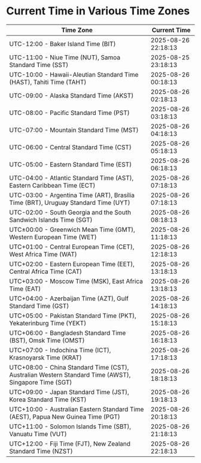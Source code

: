 # Current Time in Various Time Zones

| Time Zone | Current Time |
|-----------|--------------|
| UTC-12:00 - Baker Island Time (BIT) | 2025-08-26 22:18:13 |
| UTC-11:00 - Niue Time (NUT), Samoa Standard Time (SST) | 2025-08-25 23:18:13 |
| UTC-10:00 - Hawaii-Aleutian Standard Time (HAST), Tahiti Time (TAHT) | 2025-08-26 00:18:13 |
| UTC-09:00 - Alaska Standard Time (AKST) | 2025-08-26 02:18:13 |
| UTC-08:00 - Pacific Standard Time (PST) | 2025-08-26 03:18:13 |
| UTC-07:00 - Mountain Standard Time (MST) | 2025-08-26 04:18:13 |
| UTC-06:00 - Central Standard Time (CST) | 2025-08-26 05:18:13 |
| UTC-05:00 - Eastern Standard Time (EST) | 2025-08-26 06:18:13 |
| UTC-04:00 - Atlantic Standard Time (AST), Eastern Caribbean Time (ECT) | 2025-08-26 07:18:13 |
| UTC-03:00 - Argentina Time (ART), Brasília Time (BRT), Uruguay Standard Time (UYT) | 2025-08-26 07:18:13 |
| UTC-02:00 - South Georgia and the South Sandwich Islands Time (SGT) | 2025-08-26 08:18:13 |
| UTC±00:00 - Greenwich Mean Time (GMT), Western European Time (WET) | 2025-08-26 11:18:13 |
| UTC+01:00 - Central European Time (CET), West Africa Time (WAT) | 2025-08-26 12:18:13 |
| UTC+02:00 - Eastern European Time (EET), Central Africa Time (CAT) | 2025-08-26 13:18:13 |
| UTC+03:00 - Moscow Time (MSK), East Africa Time (EAT) | 2025-08-26 13:18:13 |
| UTC+04:00 - Azerbaijan Time (AZT), Gulf Standard Time (GST) | 2025-08-26 14:18:13 |
| UTC+05:00 - Pakistan Standard Time (PKT), Yekaterinburg Time (YEKT) | 2025-08-26 15:18:13 |
| UTC+06:00 - Bangladesh Standard Time (BST), Omsk Time (OMST) | 2025-08-26 16:18:13 |
| UTC+07:00 - Indochina Time (ICT), Krasnoyarsk Time (KRAT) | 2025-08-26 17:18:13 |
| UTC+08:00 - China Standard Time (CST), Australian Western Standard Time (AWST), Singapore Time (SGT) | 2025-08-26 18:18:13 |
| UTC+09:00 - Japan Standard Time (JST), Korea Standard Time (KST) | 2025-08-26 19:18:13 |
| UTC+10:00 - Australian Eastern Standard Time (AEST), Papua New Guinea Time (PGT) | 2025-08-26 20:18:13 |
| UTC+11:00 - Solomon Islands Time (SBT), Vanuatu Time (VUT) | 2025-08-26 21:18:13 |
| UTC+12:00 - Fiji Time (FJT), New Zealand Standard Time (NZST) | 2025-08-26 22:18:13 |
